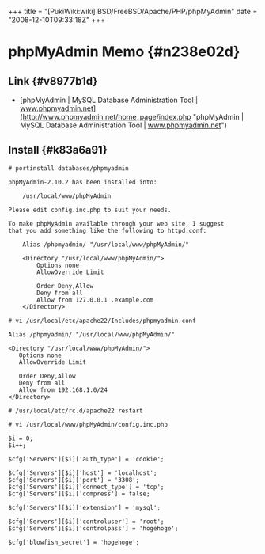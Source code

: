 +++
title = "[PukiWiki:wiki] BSD/FreeBSD/Apache/PHP/phpMyAdmin"
date = "2008-12-10T09:33:18Z"
+++

# phpMyAdmin Memo  {#n238e02d}


## Link  {#v8977b1d}
- [phpMyAdmin | MySQL Database Administration Tool | www.phpmyadmin.net](http://www.phpmyadmin.net/home_page/index.php "phpMyAdmin | MySQL Database Administration Tool | www.phpmyadmin.net")

## Install  {#k83a6a91}

```
# portinstall databases/phpmyadmin

phpMyAdmin-2.10.2 has been installed into:

    /usr/local/www/phpMyAdmin

Please edit config.inc.php to suit your needs.

To make phpMyAdmin available through your web site, I suggest
that you add something like the following to httpd.conf:

    Alias /phpmyadmin/ "/usr/local/www/phpMyAdmin/"

    <Directory "/usr/local/www/phpMyAdmin/">
        Options none
        AllowOverride Limit

        Order Deny,Allow
        Deny from all
        Allow from 127.0.0.1 .example.com
    </Directory>

# vi /usr/local/etc/apache22/Includes/phpmyadmin.conf

Alias /phpmyadmin/ "/usr/local/www/phpMyAdmin/"

<Directory "/usr/local/www/phpMyAdmin/">
   Options none
   AllowOverride Limit

   Order Deny,Allow
   Deny from all
   Allow from 192.168.1.0/24
</Directory>

# /usr/local/etc/rc.d/apache22 restart

# vi /usr/local/www/phpMyAdmin/config.inc.php

$i = 0;
$i++;

$cfg['Servers'][$i]['auth_type'] = 'cookie';

$cfg['Servers'][$i]['host'] = 'localhost';
$cfg['Servers'][$i]['port'] = '3308';
$cfg['Servers'][$i]['connect_type'] = 'tcp';
$cfg['Servers'][$i]['compress'] = false;

$cfg['Servers'][$i]['extension'] = 'mysql';

$cfg['Servers'][$i]['controluser'] = 'root';
$cfg['Servers'][$i]['controlpass'] = 'hogehoge';

$cfg['blowfish_secret'] = 'hogehoge';
```

